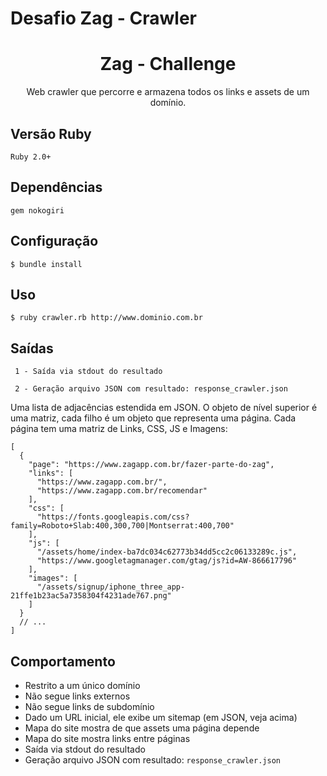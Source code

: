 # Desafio Zag - Crawler

<h1 align="center">
  <strong>Zag - Challenge</strong>
</h1> 

<p align="center">
    Web crawler que percorre e armazena todos os links e assets de um domínio.
</p> 

## Versão Ruby

    Ruby 2.0+

## Dependências 

    gem nokogiri


## Configuração

    $ bundle install

## Uso

    $ ruby crawler.rb http://www.dominio.com.br


## Saídas


     1 - Saída via stdout do resultado

     2 - Geração arquivo JSON com resultado: response_crawler.json

Uma lista de adjacências estendida em JSON. O objeto de nível superior é uma matriz, cada filho é um objeto que representa uma página. Cada página tem uma matriz de Links, CSS, JS e Imagens:

    [
      {
        "page": "https://www.zagapp.com.br/fazer-parte-do-zag",
        "links": [
          "https://www.zagapp.com.br/",
          "https://www.zagapp.com.br/recomendar"
        ],
        "css": [
          "https://fonts.googleapis.com/css?family=Roboto+Slab:400,300,700|Montserrat:400,700"
        ],
        "js": [
          "/assets/home/index-ba7dc034c62773b34dd5cc2c06133289c.js",
          "https://www.googletagmanager.com/gtag/js?id=AW-866617796"
        ],
        "images": [
          "/assets/signup/iphone_three_app-21ffe1b23ac5a7358304f4231ade767.png"
        ]
      }
      // ...
    ]

## Comportamento

- Restrito a um único domínio
- Não segue links externos
- Não segue links de subdomínio
- Dado um URL inicial, ele exibe um sitemap (em JSON, veja acima)
- Mapa do site mostra de que assets uma página depende
- Mapa do site mostra links entre páginas
- Saída via stdout do resultado
- Geração arquivo JSON com resultado: `response_crawler.json`
